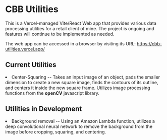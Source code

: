 # CBB Utilities

This is a Vercel-managed Vite/React Web app that provides various data processing utilities for a retail client of mine. The project is ongoing and features will continue to be implemented as needed.

The web app can be accessed in a browser by visiting its URL: https://cbb-utilities.vercel.app/

## Current Utilities
<li>Center-Squaring -- Takes an input image of an object, pads the smaller dimension to create a new square image, finds the contours of its outline, and centers it inside the new square frame. Utilizes image processing functions from the <b>openCV</b> javascript library.</li>

## Utilities in Development
<li>Background removal -- Using an Amazon Lambda function, utilizes a deep convolutional neural network to remove the background from the image before cropping, squaring, and centering.</li>
